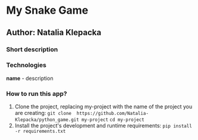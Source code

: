# My Snake Game
## Author: Natalia Klepacka

### Short description


### Technologies
**name** - description

### How to run this app?
1. Clone the project, replacing my-project with the name of the project you are creating: 
`git clone  https://github.com/Natalia-Klepacka/python_game.git my-project`
`cd my-project `
2. Install the project's development and runtime requirements:
`pip install -r requirements.txt`
